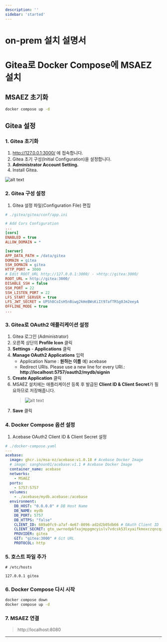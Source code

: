 ```yaml
---
description: ''
sidebar: 'started'
---
```

# on-prem 설치 설명서

# Gitea로 Docker Compose에 MSAEZ 설치

## MSAEZ 초기화

```sh
docker compose up -d
```

## Gitea 설정

### 1. Gitea 초기화

1. http://127.0.0.1:3000/ 에 접속합니다.
2. Gitea 초기 구성(Initial Configuration)을 설정합니다.
3. **Administrator Account Setting.**
4. Install Gitea.

![alt text](https://github.com/user-attachments/assets/3851af2f-2964-4372-9001-319ab3a2b6de)

### 2. Gitea 구성 설정

1. Gitea 설정 파일(Configuration File) 편집

```ini
# ./gitea/gitea/conf/app.ini

# Add Cors Configuration
...
[cors]
ENABLED = true
ALLOW_DOMAIN = *

[server]
APP_DATA_PATH = /data/gitea
DOMAIN = gitea
SSH_DOMAIN = gitea
HTTP_PORT = 3000
# Edit ROOT_URL http://127.0.0.1:3000/ - >http://gitea:3000/
ROOT_URL = http://gitea:3000/
DISABLE_SSH = false
SSH_PORT = 22
SSH_LISTEN_PORT = 22
LFS_START_SERVER = true
LFS_JWT_SECRET = UPSh8CoIsH5nBiwg2kHeBWsKiIt97afTRSg0Jm2eeyA
OFFLINE_MODE = true
...
```

### 3. Gitea로 OAuth2 애플리케이션 설정

1. Gitea 로그인 (Administrator)
2. 오른쪽 상단의 **Profile Icon** 클릭
3. **Settings** - **Applications** 클릭
4. **Manage OAuth2 Applications** 입력
   - Application Name : **원하는 이름** 예) acebase
   - Redirect URIs. Please use a new line for every URI.: **http://localhost:5757/oauth2/mydb/signin**
5. **Create Application** 클릭
6. MSAEZ 설치에는 애플리케이션 등록 후 발급된 **Client ID & Client Secret**가 필요하므로 저장해줍니다.
   > ![alt text](https://github.com/user-attachments/assets/5b6c5038-1f29-4bcc-b70f-ed7fe004ee97)
7. **Save** 클릭

### 4. Docker Compose 옵션 설정

1.  Acebase OAuth2 Client ID & Client Secret 설정

```yml
# ./docker-compose.yaml
---
acebase:
  image: ghcr.io/msa-ez/acebase:v1.0.18 # Acebase Docker Image
  # image: sanghoon01/acebase:v1.1 # Acebase Docker Image
  container_name: acebase
  networks:
    - MSAEZ
  ports:
    - 5757:5757
  volumes:
    - ./acebase/mydb.acebase:/acebase
  environment:
    DB_HOST: "0.0.0.0" # DB Host Name
    DB_NAME: mydb
    DB_PORT: 5757
    DB_HTTPS: "false"
    CLIENT_ID: 689a0fc9-a7af-4e67-8096-ad2d2b05db66 # OAuth Client ID
    CLIENT_SECRET: gto_uwrnodpkfxajmppgmcyislv7vdcsk53lxyaifkmoxczqncqzyi6q # OAuth Client Secret
    PROVIDER: gitea
    GIT: "gitea:3000" # Git URL
    PROTOCOL: http
```

### 5. 호스트 파일 추가

```text
# /etc/hosts

127.0.0.1 gitea
```

### 6. Docker Compose 다시 시작

```sh
docker compose down
docker compose up -d
```

### 7. MSAEZ 연결

> http://localhost:8080

---

